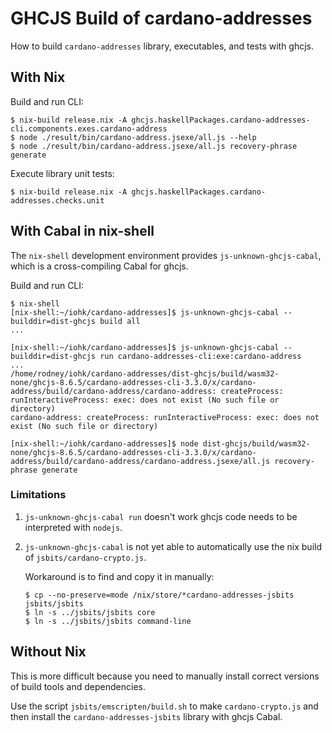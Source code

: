 # GHCJS Build of cardano-addresses

How to build `cardano-addresses` library, executables, and tests with
ghcjs.

## With Nix

Build and run CLI:

```terminal
$ nix-build release.nix -A ghcjs.haskellPackages.cardano-addresses-cli.components.exes.cardano-address
$ node ./result/bin/cardano-address.jsexe/all.js --help
$ node ./result/bin/cardano-address.jsexe/all.js recovery-phrase generate
```

Execute library unit tests:
```terminal
$ nix-build release.nix -A ghcjs.haskellPackages.cardano-addresses.checks.unit
```

## With Cabal in nix-shell

The `nix-shell` development environment provides
`js-unknown-ghcjs-cabal`, which is a cross-compiling Cabal for ghcjs.

Build and run CLI:

```terminal
$ nix-shell
[nix-shell:~/iohk/cardano-addresses]$ js-unknown-ghcjs-cabal --builddir=dist-ghcjs build all
...

[nix-shell:~/iohk/cardano-addresses]$ js-unknown-ghcjs-cabal --builddir=dist-ghcjs run cardano-addresses-cli:exe:cardano-address
...
/home/rodney/iohk/cardano-addresses/dist-ghcjs/build/wasm32-none/ghcjs-8.6.5/cardano-addresses-cli-3.3.0/x/cardano-address/build/cardano-address/cardano-address: createProcess: runInteractiveProcess: exec: does not exist (No such file or directory)
cardano-address: createProcess: runInteractiveProcess: exec: does not exist (No such file or directory)

[nix-shell:~/iohk/cardano-addresses]$ node dist-ghcjs/build/wasm32-none/ghcjs-8.6.5/cardano-addresses-cli-3.3.0/x/cardano-address/build/cardano-address/cardano-address.jsexe/all.js recovery-phrase generate
```

### Limitations

1. `js-unknown-ghcjs-cabal run` doesn't work ghcjs code needs to be
   interpreted with `nodejs`.

2. `js-unknown-ghcjs-cabal` is not yet able to automatically use the
   nix build of `jsbits/cardano-crypto.js`.

   Workaround is to find and copy it in manually:

   ```terminal
   $ cp --no-preserve=mode /nix/store/*cardano-addresses-jsbits jsbits/jsbits
   $ ln -s ../jsbits/jsbits core
   $ ln -s ../jsbits/jsbits command-line
   ```

## Without Nix

This is more difficult because you need to manually install correct
versions of build tools and dependencies.

Use the script `jsbits/emscripten/build.sh` to make
`cardano-crypto.js` and then install the `cardano-addresses-jsbits`
library with ghcjs Cabal.

